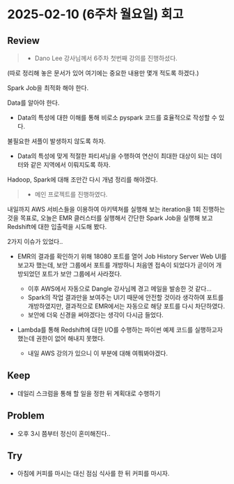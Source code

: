 # 2025-02-10 (6주차 월요일) 회고

## Review

> * Dano Lee 강사님께서 6주차 첫번째 강의를 진행하셨다.

(따로 정리해 놓은 문서가 있어 여기에는 중요한 내용만 몇개 적도록 하겠다.)

Spark Job을 최적화 해야 한다.

Data를 알아야 한다.
* Data의 특성에 대한 이해를 통해 비로소 pyspark 코드를 효율적으로 작성할 수 있다.

불필요한 셔플이 발생하지 않도록 하자.
* Data의 특성에 맞게 적절한 파티셔닝을 수행하여 연산이 최대한 대상이 되는 데이터와 같은 지역에서 이뤄지도록 하자.

Hadoop, Spark에 대해 조만간 다시 개념 정리를 해야겠다.

> * 메인 프로젝트를 진행하였다.

내일까지 AWS 서비스들을 이용하여 아키텍쳐를 실행해 보는 iteration을 1회 진행하는 것을 목표로,
오늘은 EMR 클러스터를 실행해서 간단한 Spark Job을 실행해 보고 Redshift에 대한 입출력을 시도해 봤다.

2가지 이슈가 있었다..

* EMR의 결과를 확인하기 위해 18080 포트를 열어 Job History Server Web UI를 보고자 했는데, 보안 그룹에서 포트를 개방하니 처음엔 접속이 되었다가 곧이어 개방되었던 포트가 보안 그룹에서 사라졌다.
  * 이후 AWS에서 자동으로 Dangle 강사님께 경고 메일을 발송한 것 같다...
  * Spark의 작업 결과만을 보여주는 UI기 때문에 안전할 것이라 생각하여 포트를 개방하였지만, 결과적으로 EMR에서는 자동으로 해당 포트를 다시 차단하였다.
  * 보안에 더욱 신경을 써야겠다는 생각이 다시금 들었다.

* Lambda를 통해 Redshift에 대한 I/O를 수행하는 파이썬 예제 코드를 실행하고자 했는데 권한이 없어 해내지 못했다.
  * 내일 AWS 강의가 있으니 이 부분에 대해 여쭤봐야겠다.

## Keep

* 데일리 스크럼을 통해 할 일을 정한 뒤 계획대로 수행하기

## Problem

* 오후 3시 쯤부터 정신이 혼미해진다..

## Try

* 아침에 커피를 마시는 대신 점심 식사를 한 뒤 커피를 마시자.